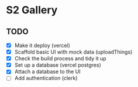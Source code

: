 # S2 Gallery

## TODO

- [x] Make it deploy (vercel)
- [x] Scaffold basic UI with mock data (uploadThings)
- [x] Check the build process and tidy it up
- [x] Set up a database (vercel postgres)
- [x] Attach a database to the UI
- [ ] Add authentication (clerk)
